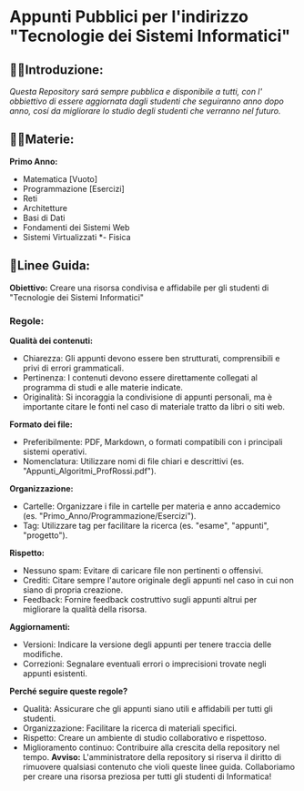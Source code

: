 # Appunti Pubblici per l'indirizzo "Tecnologie dei Sistemi Informatici"

## 🙋‍♀️Introduzione:
*Questa Repository sará sempre pubblica e disponibile a tutti, con l' obbiettivo di essere aggiornata dagli studenti che seguiranno anno dopo anno, cosí da migliorare lo studio degli studenti che verranno nel futuro.*

## 👩‍💻Materie:
**Primo Anno:**
- Matematica [Vuoto]
- Programmazione [Esercizi]
- Reti
- Architetture
- Basi di Dati
- Fondamenti dei Sistemi Web
- Sistemi Virtualizzati
*- Fisica

## 📍Linee Guida:
**Obiettivo:** Creare una risorsa condivisa e affidabile per gli studenti di "Tecnologie dei Sistemi Informatici"
### **Regole:**

**Qualità dei contenuti:**
   * Chiarezza: Gli appunti devono essere ben strutturati, comprensibili e privi di errori grammaticali.
   * Pertinenza: I contenuti devono essere direttamente collegati al programma di studi e alle materie indicate.
   * Originalità: Si incoraggia la condivisione di appunti personali, ma è importante citare le fonti nel caso di materiale tratto da libri o siti web.

**Formato dei file:**
   * Preferibilmente: PDF, Markdown, o formati compatibili con i principali sistemi operativi.
   * Nomenclatura: Utilizzare nomi di file chiari e descrittivi (es. "Appunti_Algoritmi_ProfRossi.pdf").

**Organizzazione:**
   * Cartelle: Organizzare i file in cartelle per materia e anno accademico (es. "Primo_Anno/Programmazione/Esercizi").
   * Tag: Utilizzare tag per facilitare la ricerca (es. "esame", "appunti", "progetto").

**Rispetto:**
   * Nessuno spam: Evitare di caricare file non pertinenti o offensivi.
   * Crediti: Citare sempre l'autore originale degli appunti nel caso in cui non siano di propria creazione.
   * Feedback: Fornire feedback costruttivo sugli appunti altrui per migliorare la qualità della risorsa.

**Aggiornamenti:**
   * Versioni: Indicare la versione degli appunti per tenere traccia delle modifiche.
   * Correzioni: Segnalare eventuali errori o imprecisioni trovate negli appunti esistenti.

**Perché seguire queste regole?**
 * Qualità: Assicurare che gli appunti siano utili e affidabili per tutti gli studenti.
 * Organizzazione: Facilitare la ricerca di materiali specifici.
 * Rispetto: Creare un ambiente di studio collaborativo e rispettoso.
 * Miglioramento continuo: Contribuire alla crescita della repository nel tempo.
**Avviso:** L'amministratore della repository si riserva il diritto di rimuovere qualsiasi contenuto che violi queste linee guida.
Collaboriamo per creare una risorsa preziosa per tutti gli studenti di Informatica!